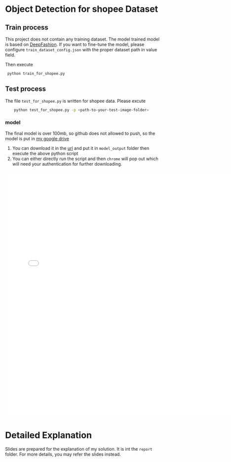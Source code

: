 # Object Detection for shopee Dataset

## Train process
This project does not contain any training dataset. The model trained model is based on 
[DeepFashion](https://drive.google.com/drive/folders/0B7EVK8r0v71pRXllRUdQcC1zTHc). If you want to fine-tune
the model, please configure `train_dataset_config.json`  with the proper dataset path in value field.

Then execute
```bash
 python train_for_shopee.py 
```
## Test process
The file `test_for_shopee.py` is written for shopee data. Please excute
```bash
    python test_for_shopee.py -p <path-to-your-test-image-folder>
```
### model
The final model is over 100mb, so github does not allowed to push, so the model is put in [my google drive](1P2WJhWiBI7zw4qq8E43cCVT1QPlkr-qW)

1. You can download it in the [url](https://drive.google.com/open?id=1o9d3eGp0z_brNnHO9_XNyRNsJMShHRTa) and put it in `model_output` folder then execute the above python script
2. You can either directly run the script and then `chrome` will pop out which will need your authentication for further downloading.


<embed src="/report/Object-Detection-for-Shopee-Data.pdf" width="750px" height="800px"/>

# Detailed Explanation
Slides are prepared for the explanation of my solution. It is int the `report` folder. For more details, you may refer the slides instead.
